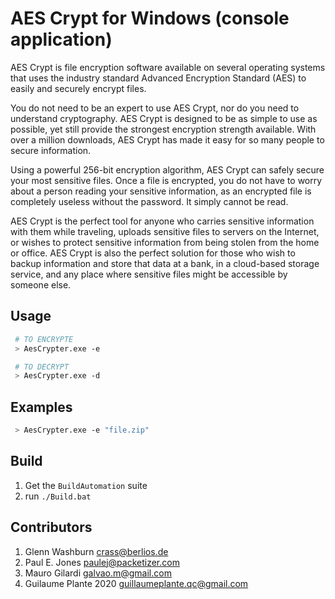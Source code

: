 # AES Crypt for Windows (console application)

AES Crypt is file encryption software available on several operating systems that uses the industry standard Advanced Encryption Standard (AES) to easily and securely encrypt files.

You do not need to be an expert to use AES Crypt, nor do you need to understand cryptography. AES Crypt is designed to be as simple to use as possible, yet still provide the strongest encryption strength available. With over a million downloads, AES Crypt has made it easy for so many people to secure information.

Using a powerful 256-bit encryption algorithm, AES Crypt can safely secure your most sensitive files. Once a file is encrypted, you do not have to worry about a person reading your sensitive information, as an encrypted file is completely useless without the password. It simply cannot be read.

AES Crypt is the perfect tool for anyone who carries sensitive information with them while traveling, uploads sensitive files to servers on the Internet, or wishes to protect sensitive information from being stolen from the home or office. AES Crypt is also the perfect solution for those who wish to backup information and store that data at a bank, in a cloud-based storage service, and any place where sensitive files might be accessible by someone else.

## Usage

```bash
 # TO ENCRYPTE
 > AesCrypter.exe -e 

 # TO DECRYPT
 > AesCrypter.exe -d
```

## Examples

```bash
 > AesCrypter.exe -e "file.zip"
```

## Build

1. Get the ```BuildAutomation``` suite
1. run ```./Build.bat```


## Contributors

1. Glenn Washburn <crass@berlios.de>
1. Paul E. Jones <paulej@packetizer.com>
1. Mauro Gilardi <galvao.m@gmail.com>
1. Guilaume Plante 2020 <guillaumeplante.qc@gmail.com>


